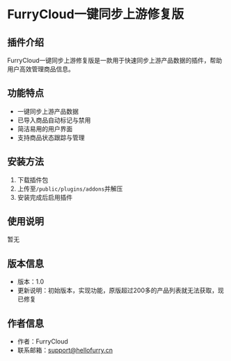 # FurryCloud一键同步上游修复版

## 插件介绍
FurryCloud一键同步上游修复版是一款用于快速同步上游产品数据的插件，帮助用户高效管理商品信息。

## 功能特点
- 一键同步上游产品数据
- 已导入商品自动标记与禁用
- 简洁易用的用户界面
- 支持商品状态跟踪与管理

## 安装方法
1. 下载插件包
2. 上传至`/public/plugins/addons`并解压
3. 安装完成后启用插件

## 使用说明
暂无

## 版本信息
- 版本：1.0
- 更新说明：初始版本，实现功能，原版超过200多的产品列表就无法获取，现已修复

## 作者信息
- 作者：FurryCloud
- 联系邮箱：[support@hellofurry.cn](mailto:support@hellofurry.cn)
